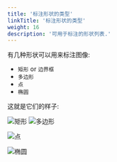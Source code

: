 ```yaml
---
title: '标注形状的类型'
linkTitle: '标注形状的类型'
weight: 16
description: '可用于标注的形状列表.'
---
```

有几种形状可以用来标注图像:

- `矩形` or `边界框`
- `多边形`
- `点`
- `椭圆`

这就是它们的样子:

![](/images/image038_detrac.jpg '矩形') ![](/images/image033_detrac.jpg '多边形')

![](/images/image010_affectnet.jpg '点')

![](/images/image240_mapillary_vistas.jpg '椭圆')


